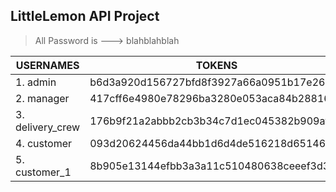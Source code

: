 ## LittleLemon API Project

> All Password is ---> blahblahblah

| USERNAMES | TOKENS |
|----------|----------|
|1. admin | b6d3a920d156727bfd8f3927a66a0951b17e26bf
|2. manager | 417cff6e4980e78296ba3280e053aca84b288161
|3. delivery_crew | 176b9f21a2abbb2cb3b34c7d1ec045382b909afa
|4. customer | 093d20624456da44bb1d6d4de516218d651464ca
|5. customer_1 | 8b905e13144efbb3a3a11c510480638ceeef3d37
